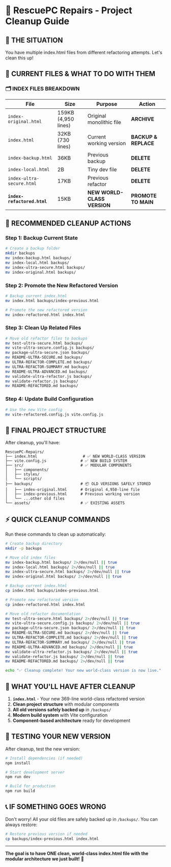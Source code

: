 # 🧹 RescuePC Repairs - Project Cleanup Guide

## 🎯 **THE SITUATION**
You have multiple index.html files from different refactoring attempts. Let's clean this up!

## 📁 **CURRENT FILES & WHAT TO DO WITH THEM**

### **🗂️ INDEX FILES BREAKDOWN**

| File | Size | Purpose | Action |
|------|------|---------|---------|
| `index-original.html` | 159KB (4,950 lines) | Original monolithic file | **ARCHIVE** |
| `index.html` | 32KB (730 lines) | Current working version | **BACKUP & REPLACE** |
| `index-backup.html` | 36KB | Previous backup | **DELETE** |
| `index-local.html` | 2B | Tiny dev file | **DELETE** |
| `index-ultra-secure.html` | 17KB | Previous refactor | **DELETE** |
| **`index-refactored.html`** | 15KB | **NEW WORLD-CLASS VERSION** | **PROMOTE TO MAIN** |

## 🚀 **RECOMMENDED CLEANUP ACTIONS**

### **Step 1: Backup Current State**
```bash
# Create a backup folder
mkdir backups
mv index-backup.html backups/
mv index-local.html backups/
mv index-ultra-secure.html backups/
mv index-original.html backups/
```

### **Step 2: Promote the New Refactored Version**
```bash
# Backup current index.html
mv index.html backups/index-previous.html

# Promote the new refactored version
mv index-refactored.html index.html
```

### **Step 3: Clean Up Related Files**
```bash
# Move old refactor files to backups
mv test-ultra-secure.html backups/
mv vite-ultra-secure.config.js backups/
mv package-ultra-secure.json backups/
mv README-ULTRA-SECURE.md backups/
mv ULTRA-REFACTOR-COMPLETE.md backups/
mv ULTRA-REFACTOR-SUMMARY.md backups/
mv README-ULTRA-ADVANCED.md backups/
mv validate-ultra-refactor.js backups/
mv validate-refactor.js backups/
mv README-REFACTORED.md backups/
```

### **Step 4: Update Build Configuration**
```bash
# Use the new Vite config
mv vite-refactored.config.js vite.config.js
```

## 🎯 **FINAL PROJECT STRUCTURE**

After cleanup, you'll have:

```
RescuePC-Repairs/
├── index.html                    # ✅ NEW WORLD-CLASS VERSION
├── vite.config.js               # ✅ NEW BUILD SYSTEM
├── src/                         # ✅ MODULAR COMPONENTS
│   ├── components/
│   ├── styles/
│   └── scripts/
├── backups/                     # 📦 OLD VERSIONS SAFELY STORED
│   ├── index-original.html      # Original 4,950-line file
│   ├── index-previous.html      # Previous working version
│   └── ...other old files
└── assets/                      # ✅ EXISTING ASSETS
```

## ⚡ **QUICK CLEANUP COMMANDS**

Run these commands to clean up automatically:

```bash
# Create backup directory
mkdir -p backups

# Move old index files
mv index-backup.html backups/ 2>/dev/null || true
mv index-local.html backups/ 2>/dev/null || true
mv index-ultra-secure.html backups/ 2>/dev/null || true
mv index-original.html backups/ 2>/dev/null || true

# Backup current index.html
cp index.html backups/index-previous.html

# Promote new refactored version
cp index-refactored.html index.html

# Move old refactor documentation
mv test-ultra-secure.html backups/ 2>/dev/null || true
mv vite-ultra-secure.config.js backups/ 2>/dev/null || true
mv package-ultra-secure.json backups/ 2>/dev/null || true
mv README-ULTRA-SECURE.md backups/ 2>/dev/null || true
mv ULTRA-REFACTOR-COMPLETE.md backups/ 2>/dev/null || true
mv ULTRA-REFACTOR-SUMMARY.md backups/ 2>/dev/null || true
mv README-ULTRA-ADVANCED.md backups/ 2>/dev/null || true
mv validate-ultra-refactor.js backups/ 2>/dev/null || true
mv validate-refactor.js backups/ 2>/dev/null || true
mv README-REFACTORED.md backups/ 2>/dev/null || true

echo "✅ Cleanup complete! Your new world-class version is now live."
```

## 🎉 **WHAT YOU'LL HAVE AFTER CLEANUP**

1. **`index.html`** - Your new 369-line world-class refactored version
2. **Clean project structure** with modular components
3. **All old versions safely backed up** in `/backups/`
4. **Modern build system** with Vite configuration
5. **Component-based architecture** ready for development

## 🚀 **TESTING YOUR NEW VERSION**

After cleanup, test the new version:

```bash
# Install dependencies (if needed)
npm install

# Start development server
npm run dev

# Build for production
npm run build
```

## 📞 **IF SOMETHING GOES WRONG**

Don't worry! All your old files are safely backed up in `/backups/`. You can always restore:

```bash
# Restore previous version if needed
cp backups/index-previous.html index.html
```

---

**The goal is to have ONE clean, world-class index.html file with the modular architecture we just built!** 🎯 